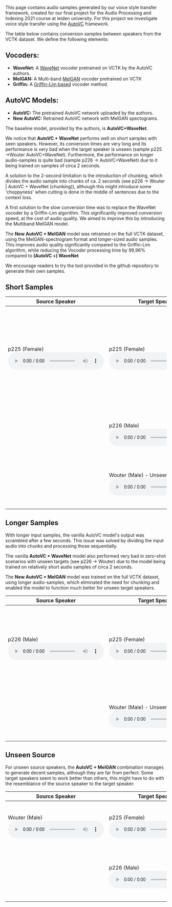 This page contains audio samples generated by our voice style transfer framework, created for our final project for the Audio Processing and Indexing 2021 course at leiden university. For this project we investigate voice style transfer using the [AutoVC](https://github.com/auspicious3000/autovc) framework.

The table below contains conversion samples between speakers from the VCTK dataset. We define the following elements:

## Vocoders:
* **WaveNet:** A [WaveNet](https://github.com/r9y9/wavenet_vocoder) vocoder pretrained on VCTK by the AutoVC authors.
* **MelGAN:** A Multi-band [MelGAN](https://github.com/kan-bayashi/ParallelWaveGAN) vocoder pretrained on VCTK
* **Griffin:** A [Griffin-Lim based](https://librosa.org/doc/main/generated/librosa.griffinlim.html) vocoder method.

## AutoVC Models:
* **AutoVC:** The pretrained AutoVC network uploaded by the authors.
* **New AutoVC:** Retrained AutoVC network with MelGAN spectograms.

The baseline model, provided by the authors, is **AutoVC+WaveNet**. 

<style>
	.alignright {
		text-align: right;
		float:right;
	}
</style>

We notice that **AutoVC + WaveNet** performs well on short samples with seen speakers. However, its conversion times are very long and its performance is very bad when the target speaker is unseen (sample p225 &rarr;Wouter AutoVC+WaveNet). Furthermore, the performance on longer audio-samples is quite bad (sample p226 &rarr; AutoVC+WaveNet) due to it being trained on samples of circa 2 seconds.

A solution to the 2-second limitation is the introduction of chunking, which divides the audio sample into chunks of ca. 2 seconds (see p226 &rarr; Wouter | AutoVC + WaveNet (chunking)), although this might introduce some 'choppyness' when cutting is done in the middle of sentences due to the context loss.

A first solution to the slow conversion time was to replace the WaveNet vocoder by a Griffin-Lim algorithm. This significantly improved conversion speed, at the cost of audio quality. We aimed to improve this by introducing the Multiband MelGAN model. 

The **New AutoVC + MelGAN** model was retrained on the full VCTK dataset, using the MelGAN-spectrogram format and longer-sized audio samples. This improves audio quality significantly compared to the Griffin-Lim algorithm, while reducing the Vocoder processing time by 99,96% compared to **(AutoVC +) WaveNet**

We encourage readers to try the tool provided in the github repository to generate their own samples. 

## Short Samples
| Source Speaker | Target Speaker | Results |
|----|----|----|
| p225 (Female) <br> <audio controls> <source src='https://raw.githubusercontent.com/Woutah/API/gh-pages/samples/p225_001.wav'></audio> | p225 (Female) <br> <audio controls> <source src='https://raw.githubusercontent.com/Woutah/API/gh-pages/samples/p225_001.wav'></audio> | AutoVC + WaveNet (Baseline)<span class='alignright'>(320.76s)</span> <br>  <audio controls> <source src='https://raw.githubusercontent.com/Woutah/API/gh-pages/samples/p225_001xp225_old_wavenet.wav'></audio> AutoVC + Griffin <span class='alignright'>(1.19s)</span><br> <audio controls> <source src='https://raw.githubusercontent.com/Woutah/API/gh-pages/samples/p225_001xp225_old_griffin.wav'></audio> <br> AutoVC + MelGAN <span class='alignright'>(1.07s)</span><br>  <audio controls> <source src='https://raw.githubusercontent.com/Woutah/API/gh-pages/samples/p225_001xp225_old_melgan.wav'></audio> <br> New AutoVC + MelGAN <span class='alignright'>(0.80s)</span><br> <audio controls> <source src='https://raw.githubusercontent.com/Woutah/API/gh-pages/samples/p225_001xp225_new_melgan.wav'></audio> |
| | p226 (Male) <br> <audio controls> <source src='https://raw.githubusercontent.com/Woutah/API/gh-pages/samples/p226_003.wav'></audio> | AutoVC + WaveNet <span class='alignright'>(306.57s)</span> <br> <audio controls> <source src='https://raw.githubusercontent.com/Woutah/API/gh-pages/samples/p225_001xp226_old_wavenet.wav'></audio> <br> New AutoVC + MelGAN <span class='alignright'>(1.08s)</span> <br> <audio controls> <source src='https://raw.githubusercontent.com/Woutah/API/gh-pages/samples/p225_001xp226_new_melgan.wav'></audio> |
| | Wouter (Male) - Unseen<br>  <audio controls> <source src='https://raw.githubusercontent.com/Woutah/API/gh-pages/samples/Wouter_this_is_a_testsentence.wav'></audio> |AutoVC + WaveNet  <span class='alignright'>(313.75s)</span> <audio controls> <source src='https://raw.githubusercontent.com/Woutah/API/gh-pages/samples/p225_001xWouter_wavenet.wav'></audio> AutoVC + MelGAN  <span class='alignright'>(1.31s)</span> <audio controls> <source src='https://raw.githubusercontent.com/Woutah/API/gh-pages/samples/p225_001xWouter_new_melgan.wav'></audio>|

## Longer Samples
With longer input samples, the vanilla AutoVC model's output was scrambled after a few seconds. This issue was solved by dividing the input audio into chunks and processing those sequentially. 

The vanilla **AutoVC + WaveNet** model also performed very bad in zero-shot scenarios with unseen targets (see p226 &rarr; Wouter) due to the model being trained on relatively short audio samples of circa 2 seconds.


The **New AutoVC + MelGAN** model was trained on the full VCTK dataset, using longer audio-samples, which eliminated the need for chunking and enabled the model to function much better for unseen target speakers. 

| Source Speaker | Target Speaker | Results |
|----|----|----|
|p226 (Male)<br> <audio controls> <source src='https://raw.githubusercontent.com/Woutah/API/gh-pages/samples/p226_003.wav'></audio>| p225 (Female) <br>  <audio controls> <source src='https://raw.githubusercontent.com/Woutah/API/gh-pages/samples/p225_001.wav'></audio>|AutoVC + WaveNet (no chunking) <span class='alignright'>(1039.64s)</span> <br> <audio controls><source src='https://raw.githubusercontent.com/Woutah/API/gh-pages/samples/p226_003xp225_wavenet_no_chunking.wav'></audio> AutoVC + WaveNet (chunking) <span class='alignright'>(1040.37s)</span> <br> <audio controls><source src='https://raw.githubusercontent.com/Woutah/API/gh-pages/samples/p226_003xp225_wavenet_chunked.wav'></audio> New AutoVC + MelGAN <span class='alignright'>(2.10s)</span><br> <audio controls> <source src='https://raw.githubusercontent.com/Woutah/API/gh-pages/samples/p226_003xp225_new_melgan.wav'>|
||Wouter (Male) - Unseen<br> <audio controls> <source src='https://raw.githubusercontent.com/Woutah/API/gh-pages/samples/Wouter_this_is_a_testsentence.wav'></audio>| AutoVC + WaveNet <span class='alignright'>(905.23s)</span> <br> <audio controls><source src='https://raw.githubusercontent.com/Woutah/API/gh-pages/samples/p225_003xWouter_wavenet.wav'></audio> New AutoVC + MelGAN <span class='alignright'>(1.92s)</span><br> <audio controls> <source src='https://raw.githubusercontent.com/Woutah/API/gh-pages/samples/p226_003xWouter_new_melgan.wav'></audio>|

## Unseen Source
For unseen source speakers, the **AutoVC + MelGAN** combination manages to generate decent samples, although they are far from perfect. Some target speakers seem to work better than others, this might have to do with the resemblance of the source speaker to the target speaker. 



	
| Source Speaker | Target Speaker | Results |
|----|----|----|
|Wouter (Male)<br> <audio controls> <source src='https://raw.githubusercontent.com/Woutah/API/gh-pages/samples/Wouter_this_is_a_testsentence.wav'></audio>| p225 (Female) <br>  <audio controls> <source src='https://raw.githubusercontent.com/Woutah/API/gh-pages/samples/p225_001.wav'></audio>| AutoVC + WaveGAN <span class='alignright'>(362.44s)</span> <br> <audio controls><source src='https://raw.githubusercontent.com/Woutah/API/gh-pages/samples/6xp225_old_wavenet.wav'></audio>New AutoVC + MelGAN <span class='alignright'>(1.390s)</span> <br> <audio controls><source src='https://raw.githubusercontent.com/Woutah/API/gh-pages/samples/6xp225_new_melgan.wav'></audio>|
||p226 (Male) <br> <audio controls> <source src='https://raw.githubusercontent.com/Woutah/API/gh-pages/samples/p226_003.wav'></audio>| AutoVC + WaveGAN <span class='alignright'>(369.64s)</span> <br> <audio controls><source src='https://raw.githubusercontent.com/Woutah/API/gh-pages/samples/6xp226_old_wavenet.wav'></audio> New AutoVC + MelGAN <span class='alignright'>(1.152s)</span> <br> <audio controls><source src='https://raw.githubusercontent.com/Woutah/API/gh-pages/samples/6xp226_new_melgan.wav'></audio>|

